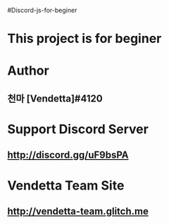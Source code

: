 #Discord-js-for-beginer

This project is for beginer
================     
  
Author
================
천마 [Vendetta]#4120
----------------  
  
Support Discord Server
================
http://discord.gg/uF9bsPA  
-------------------  
  
Vendetta Team Site
===================
http://vendetta-team.glitch.me
-------------------
